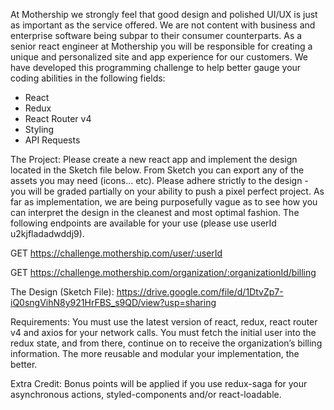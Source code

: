 At Mothership we strongly feel that good design and polished UI/UX is just as important as the service
offered. We are not content with business and enterprise software being subpar to their consumer
counterparts. As a senior react engineer at Mothership you will be responsible for creating a unique and
personalized site and app experience for our customers. We have developed this programming challenge to
help better gauge your coding abilities in the following fields:

- React
- Redux
- React Router v4
- Styling
- API Requests

The Project:
Please create a new react app and implement the design located in the Sketch file below. From Sketch
you can export any of the assets you may need (icons... etc). Please adhere strictly to the design - you will be
graded partially on your ability to push a pixel perfect project. As far as implementation, we are being
purposefully vague as to see how you can interpret the design in the cleanest and most optimal fashion. The
following endpoints are available for your use (please use userId u2kjfladadwddj9​).

GET https://challenge.mothership.com/user/:userId

GET https://challenge.mothership.com/organization/:organizationId/billing

The Design (Sketch File):
https://drive.google.com/file/d/1DtvZp7-iQ0sngVihN8y921HrFBS_s9QD/view?usp=sharing

Requirements:
You must use the latest version of react, redux, react router v4 and axios for your network calls. You
must fetch the initial user into the redux state, and from there, continue on to receive the organization’s billing
information. The more reusable and modular your implementation, the better.

Extra Credit:
Bonus points will be applied if you use redux-saga for your asynchronous actions, styled-components
and/or react-loadable.
